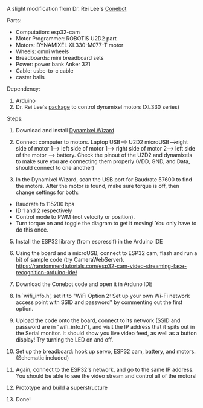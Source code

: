A slight modification from Dr. Rei Lee's [Conebot](https://github.com/rei039474/ConeBot)

Parts:
* Computation: esp32-cam
* Motor Programmer: ROBOTIS U2D2 part
* Motors: DYNAMIXEL XL330-M077-T motor
* Wheels: omni wheels
* Breadboards: mini breadboard sets
* Power: power bank Anker 321
* Cable: usbc-to-c cable
* caster balls


Dependency:
1. Arduino
2. Dr. Rei Lee's [package](https://github.com/rei039474/Dynamixel_XL330_Servo_Library) to control dynamixel motors (XL330 series)

Steps:
1. Download and install [Dynamixel Wizard](https://emanual.robotis.com/docs/en/software/dynamixel/dynamixel_wizard2/)

2. Connect computer to motors. Laptop USB--> U2D2 microUSB-->right side of motor 1--> left side of motor 1--> right side of motor 2--> left side of the motor --> battery. Check the pinout of the U2D2 and dynamixels to make sure you are connecting them properly (VDD, GND, and Data, should connect to one another) 

3. In the Dynamixel Wizard, scan the USB port for Baudrate 57600 to find the motors. After the motor is found, make sure torque is off, then change settings for both:
- Baudrate to 115200 bps
- ID 1 and 2 respectively
- Control mode to PWM (not velocity or position).
- Turn torque on and toggle the diagram to get it moving! You only have to do this once.

5. Install the ESP32 library (from espressif) in the Arduino IDE

6. Using the board and a microUSB, connect to ESP32 cam, flash and run a bit of sample code (try CameraWebServer). https://randomnerdtutorials.com/esp32-cam-video-streaming-face-recognition-arduino-ide/

8. Download the Conebot code and open it in Arduno IDE

9. In `wifi_info.h', set it to "WiFi Option 2: Set up your own Wi-Fi network access point with SSID and password" by commenting out the first option.

10. Upload the code onto the board, connect to its network (SSID and password are in "wifi_info.h"), and visit the IP address that it spits out in the Serial monitor. It should show you live video feed, as well as a button display! Try turning the LED on and off.
  
11. Set up the breadboard: hook up servo, ESP32 cam, battery, and motors. (Schematic included)

12. Again, connect to the ESP32's network, and go to the same IP address. You should be able to see the video stream and control all of the motors!

13. Prototype and build a superstructure

14. Done!
